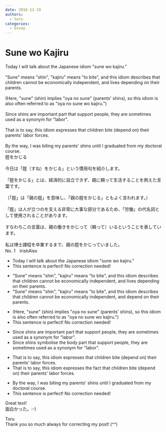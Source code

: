 ```yaml
---
date: 2016-12-19
authors:
  - toru
categories:
  - Essay
---
```


<h1 id="subject_show">Sune wo Kajiru</h1>
<div class="date" hidden>Dec 19, 2016 23:30</div>
<div id="post"><div id="body_show_ori">
Today I will talk about the Japanese idiom "sune wo kajiru."<br/><br/>"Sune" means "shin", "kajiru" means "to bite", and this idiom describes that children cannot be economically independent, and lives depending on their parents.<br/><br/>(Here, "sune" (shin) implies "oya no sune" (parents' shins), so this idiom is also often referred to as "oya no sune wo kajiru.")<br/><br/>Since shins are important part that support people, they are sometimes used as a synonym for "labor".<br/><br/>That is to say, this idiom expresses that children bite (depend on) their parents' labor forces.<br/><br/>By the way, I was biting my parents' shins until I graduated from my doctoral course.
</div></div>

<!-- more -->

<div id="post_ja"><div id="body_show_mo">
脛をかじる<br/><br/>今日は「脛（すね）をかじる」という慣用句を紹介します。<br/><br/>「脛をかじる」とは、経済的に自立できず、親に頼って生活することを例えた言葉です。<br/><br/>（「脛」は「親の脛」を意味し、「親の脛をかじる」ともよく言われます。）<br/><br/>「脛」は人が立つのを支える非常に大事な部分であるため、「労働」の代名詞として使用されることがあります。<br/><br/>すなわちこの言葉は、親の働きをかじって（頼って）いるということを表しています。<br/><br/>私は博士課程を卒業するまで、親の脛をかじっていました。
</div></div>
<div id="block"><div class="first_name"> No. 1　<span class="just_name">IrishAlex</span></div><div id="block2">
<ul class="correction_field">
<li class="incorrect">Today I will talk about the Japanese idiom "sune wo kajiru."</li>
<li class="corrected perfect">This sentence is perfect! No correction needed!</li>
</ul>
<ul class="correction_field">
<li class="incorrect">"Sune" means "shin", "kajiru" means "to bite", and this idiom describes that children cannot be economically independent, and lives depending on their parents.</li>
<li class="corrected correct">
"Sune" means "shin", "kajiru" means "to bite", and this idiom describes that children cannot be economically independent, and depend on their parents.
</li>
</ul>
<ul class="correction_field">
<li class="incorrect">(Here, "sune" (shin) implies "oya no sune" (parents' shins), so this idiom is also often referred to as "oya no sune wo kajiru.")</li>
<li class="corrected perfect">This sentence is perfect! No correction needed!</li>
</ul>
<ul class="correction_field">
<li class="incorrect">Since shins are important part that support people, they are sometimes used as a synonym for "labor".</li>
<li class="corrected correct">
Since shins <span class="f_blue">symbolise</span> the <span class="f_blue">body </span>part that support people, they are sometimes used as a synonym for "labor".
</li>
</ul>
<ul class="correction_field">
<li class="incorrect">That is to say, this idiom expresses that children bite (depend on) their parents' labor forces.</li>
<li class="corrected correct">
That is to say, this idiom expresses <span class="f_blue">the fact</span> that children bite (depend on) their parents' labor forces.
</li>
</ul>
<ul class="correction_field">
<li class="incorrect">By the way, I was biting my parents' shins until I graduated from my doctoral course.</li>
<li class="corrected perfect">This sentence is perfect! No correction needed!</li>
</ul>
<p class="comment_small">
 Great text!
 <br/>
 面白かった。:-)
</p>

</div><div class="name"><span class="just_name">Toru</span><br>
Thank you so much always for correcting my post! (^^)
</div>
</div>
